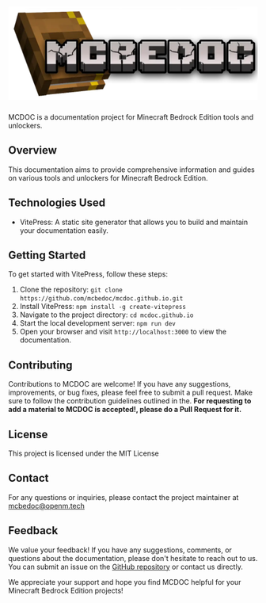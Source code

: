 # <img src="https://raw.githubusercontent.com/MCBEDOC/mcbedoc.github.io/main/assets/images/MCBEDOC.webp"></img>

MCDOC is a documentation project for Minecraft Bedrock Edition tools and unlockers.

## Overview

This documentation aims to provide comprehensive information and guides on various tools and unlockers for Minecraft Bedrock Edition.

## Technologies Used

- VitePress: A static site generator that allows you to build and maintain your documentation easily.

## Getting Started

To get started with VitePress, follow these steps:
1. Clone the repository: `git clone https://github.com/mcbedoc/mcdoc.github.io.git`
2. Install VitePress: `npm install -g create-vitepress`
3. Navigate to the project directory: `cd mcdoc.github.io`
4. Start the local development server: `npm run dev`
5. Open your browser and visit `http://localhost:3000` to view the documentation.


## Contributing

Contributions to MCDOC are welcome! If you have any suggestions, improvements, or bug fixes, please feel free to submit a pull request. Make sure to follow the contribution guidelines outlined in the.
**For requesting to add a material to MCDOC is accepted!, please do a Pull Request for it.**

## License

This project is licensed under the MIT License

## Contact

For any questions or inquiries, please contact the project maintainer at [mcbedoc@openm.tech](mailto:mcbedoc@openm.tech)

## Feedback

We value your feedback! If you have any suggestions, comments, or questions about the documentation, please don't hesitate to reach out to us. You can submit an issue on the [GitHub repository](https://github.com/mcbedoc/mcdoc.github.io/issues) or contact us directly.

We appreciate your support and hope you find MCDOC helpful for your Minecraft Bedrock Edition projects!
